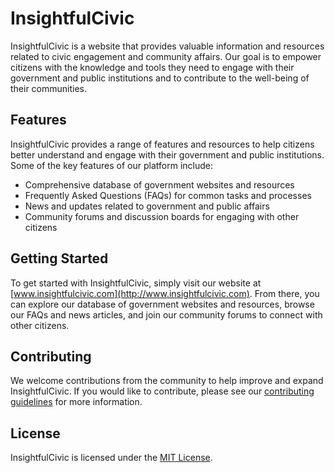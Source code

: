 # InsightfulCivic

InsightfulCivic is a website that provides valuable information and resources related to civic engagement and community affairs. Our goal is to empower citizens with the knowledge and tools they need to engage with their government and public institutions and to contribute to the well-being of their communities.

## Features

InsightfulCivic provides a range of features and resources to help citizens better understand and engage with their government and public institutions. Some of the key features of our platform include:

- Comprehensive database of government websites and resources
- Frequently Asked Questions (FAQs) for common tasks and processes
- News and updates related to government and public affairs
- Community forums and discussion boards for engaging with other citizens

## Getting Started

To get started with InsightfulCivic, simply visit our website at [www.insightfulcivic.com](http://www.insightfulcivic.com). From there, you can explore our database of government websites and resources, browse our FAQs and news articles, and join our community forums to connect with other citizens.

## Contributing

We welcome contributions from the community to help improve and expand InsightfulCivic. If you would like to contribute, please see our [contributing guidelines](CONTRIBUTING.md) for more information.

## License

InsightfulCivic is licensed under the [MIT License](LICENSE).
